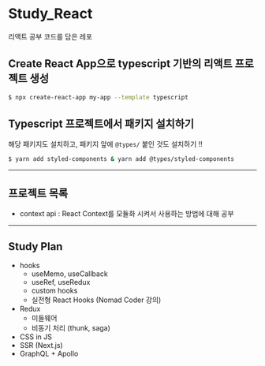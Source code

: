 # Study_React
리액트 공부 코드를 담은 레포


## Create React App으로 typescript 기반의 리액트 프로젝트 생성
```bash
$ npx create-react-app my-app --template typescript
```

## Typescript 프로젝트에서 패키지 설치하기
해당 패키지도 설치하고, 패키지 앞에 `@types/` 붙인 것도 설치하기 !!
```bash
$ yarn add styled-components & yarn add @types/styled-components
```

---

## 프로젝트 목록
* context api : React Context를 모듈화 시켜서 사용하는 방법에 대해 공부


---
## Study Plan
* hooks
  - useMemo, useCallback
  - useRef, useRedux
  - custom hooks
  - 실전형 React Hooks (Nomad Coder 강의)
* Redux
  - 미들웨어
  - 비동기 처리 (thunk, saga)
* CSS in JS
* SSR (Next.js)
* GraphQL + Apollo